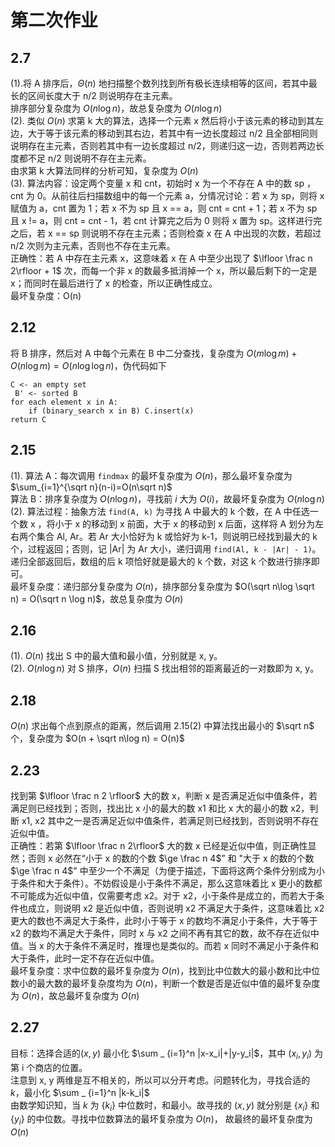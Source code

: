 # 第二次作业

## 2.7
(1).将 A 排序后，$\Theta(n)$ 地扫描整个数列找到所有极长连续相等的区间，若其中最长的区间长度大于 n/2 则说明存在主元素。  
排序部分复杂度为 $O(n\log n)$，故总复杂度为 $O(n\log n)$  
(2). 类似 $O(n)$ 求第 k 大的算法，选择一个元素 x 然后将小于该元素的移动到其左边，大于等于该元素的移动到其右边，若其中有一边长度超过 n/2 且全部相同则说明存在主元素，否则若其中有一边长度超过 n/2，则递归这一边，否则若两边长度都不足 n/2 则说明不存在主元素。  
由求第 k 大算法同样的分析可知，复杂度为 $O(n)$  
(3). 算法内容：设定两个变量 x 和 cnt，初始时 x 为一个不存在 A 中的数 sp ，cnt 为 0。从前往后扫描数组中的每一个元素 a，分情况讨论：若 x 为 sp，则将 x 赋值为 a，cnt 置为 1；若 x 不为 sp 且 x == a，则 cnt = cnt + 1；若 x 不为 sp 且 x != a，则 cnt = cnt - 1，若 cnt 计算完之后为 0 则将 x 置为 sp。这样进行完之后，若 x == sp 则说明不存在主元素；否则检查 x 在 A 中出现的次数，若超过 n/2 次则为主元素，否则也不存在主元素。  
正确性：若 A 中存在主元素 x，这意味着 x 在 A 中至少出现了 $\lfloor \frac n 2\rfloor + 1$ 次，而每一个非 x 的数最多抵消掉一个 x，所以最后剩下的一定是 x；而同时在最后进行了 x 的检查，所以正确性成立。  
最坏复杂度：O(n)

## 2.12
将 B 排序，然后对 A 中每个元素在 B 中二分查找，复杂度为 $O(m\log m) + O(n\log m)=O(n\log\log n)$，伪代码如下

```plain
C <- an empty set
 B' <- sorted B
for each element x in A:
    if (binary_search x in B) C.insert(x)
return C
```

## 2.15
(1). 算法 A：每次调用 `findmax` 的最坏复杂度为 $O(n)$，那么最坏复杂度为 $\sum_{i=1}^{\sqrt n}(n-i)=O(n\sqrt n)$  
算法 B：排序复杂度为 $O(n\log n)$，寻找前 $i$ 大为 $O(i)$，故最坏复杂度为 $O(n\log n)$  
(2). 算法过程：抽象方法 `find(A, k)` 为寻找 A 中最大的 k 个数，在 A 中任选一个数 x ，将小于 x 的移动到 x 前面，大于 x 的移动到 x 后面，这样将 A 划分为左右两个集合 Al, Ar。若 Ar 大小恰好为 k 或恰好为 k-1，则说明已经找到最大的 k 个，过程返回；否则，记 |Ar| 为 Ar 大小，递归调用 `find(Al, k - |Ar| - 1)`。递归全部返回后，数组的后 k 项恰好就是最大的 k 个数，对这 k 个数进行排序即可。  
最坏复杂度：递归部分复杂度为 $O(n)$，排序部分复杂度为 $O(\sqrt n\log \sqrt n) = O(\sqrt n \log n)$，故总复杂度为 $O(n)$

## 2.16
(1). $O(n)$ 找出 S 中的最大值和最小值，分别就是 x, y。  
(2). $O(n\log n)$ 对 S 排序，$O(n)$ 扫描 S 找出相邻的距离最近的一对数即为 x, y。

## 2.18
$O(n)$ 求出每个点到原点的距离，然后调用 2.15(2) 中算法找出最小的 $\sqrt n$ 个，复杂度为 $O(n + \sqrt n\log n) = O(n)$

## 2.23
找到第 $\lfloor \frac n 2 \rfloor$ 大的数 x，判断 x 是否满足近似中值条件，若满足则已经找到；否则，找出比 x 小的最大的数 x1 和比 x 大的最小的数 x2，判断 x1, x2 其中之一是否满足近似中值条件，若满足则已经找到，否则说明不存在近似中值。  
正确性：若第 $\lfloor \frac n 2\rfloor$ 大的数 x 已经是近似中值，则正确性显然；否则 x 必然在“小于 x 的数的个数 $\ge \frac n 4$” 和 "大于 x 的数的个数 $\ge \frac n 4$" 中至少一个不满足（为便于描述，下面将这两个条件分别成为小于条件和大于条件）。不妨假设是小于条件不满足，那么这意味着比 x 更小的数都不可能成为近似中值，仅需要考虑 x2。对于 x2，小于条件是成立的，而若大于条件也成立，则说明 x2 是近似中值，否则说明 x2 不满足大于条件，这意味着比 x2 更大的数也不满足大于条件，此时小于等于 x 的数均不满足小于条件，大于等于 x2 的数均不满足大于条件，同时 x 与 x2 之间不再有其它的数，故不存在近似中值。当 x 的大于条件不满足时，推理也是类似的。而若 x 同时不满足小于条件和大于条件，此时一定不存在近似中值。  
最坏复杂度：求中位数的最坏复杂度为 $O(n)$，找到比中位数大的最小数和比中位数小的最大数的最坏复杂度均为 $O(n)$，判断一个数是否是近似中值的最坏复杂度为 $O(n)$，故总最坏复杂度为 $O(n)$

## 2.27
目标：选择合适的$(x, y)$ 最小化 $\sum _ {i=1}^n |x-x_i|+|y-y_i|$，其中 $(x_i, y_i)$ 为第 i 个商店的位置。  
注意到 x, y 两维是互不相关的，所以可以分开考虑。问题转化为，寻找合适的 $k$，最小化 $\sum _ {i=1}^n |k-k_i|$  
由数学知识知，当 $k$ 为 $\{k_i\}$ 中位数时，和最小。故寻找的 $(x,y)$ 就分别是 $\{x_i\}$ 和 $\{y_i\}$ 的中位数。寻找中位数算法的最坏复杂度为 $O(n)$， 故最终的最坏复杂度为 $O(n)$
